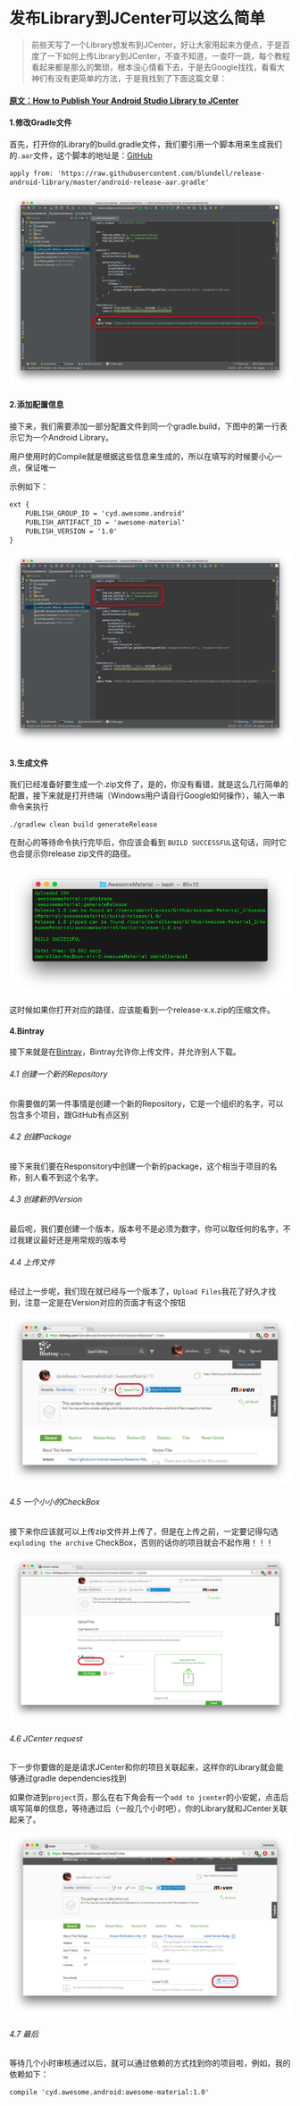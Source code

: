 # 发布Library到JCenter可以这么简单

>前些天写了一个Library想发布到JCenter，好让大家用起来方便点，于是百度了一下如何上传Library到JCenter，不查不知道，一查吓一跳，每个教程看起来都是那么的繁琐，根本没心情看下去，于是去Google找找，看看大神们有没有更简单的方法，于是我找到了下面这篇文章：

#### [原文：How to Publish Your Android Studio Library to JCenter](https://medium.com/@daniellevass/how-to-publish-your-android-studio-library-to-jcenter-5384172c4739)

#### 1.修改Gradle文件
首先，打开你的Library的build.gradle文件，我们要引用一个脚本用来生成我们的`.aar`文件，这个脚本的地址是：[GitHub](https://github.com/blundell/release-android-library)

````
apply from: 'https://raw.githubusercontent.com/blundell/release-android-library/master/android-release-aar.gradle'
````
<img src='./res/image_1.png' />

#### 2.添加配置信息
接下来，我们需要添加一部分配置文件到同一个gradle.build，下图中的第一行表示它为一个Android Library。

用户使用时的Compile就是根据这些信息来生成的，所以在填写的时候要小心一点，保证唯一

示例如下：

````
ext {
    PUBLISH_GROUP_ID = 'cyd.awesome.android'
    PUBLISH_ARTIFACT_ID = 'awesome-material'
    PUBLISH_VERSION = '1.0'
}
````

<img src='./res/image_2.png' />

#### 3.生成文件

我们已经准备好要生成一个.zip文件了，是的，你没有看错，就是这么几行简单的配置，接下来就是打开终端（Windows用户请自行Google如何操作），输入一串命令来执行

````
./gradlew clean build generateRelease
````
在耐心的等待命令执行完毕后，你应该会看到 `BUILD SUCCESSFUL`这句话，同时它也会提示你release zip文件的路径。

<img src='./res/image_3.png' />

这时候如果你打开对应的路径，应该能看到一个release-x.x.zip的压缩文件。

#### 4.Bintray

接下来就是在[Bintray](https://bintray.com)，Bintray允许你上传文件，并允许别人下载。

###### 4.1 创建一个新的Repository

你需要做的第一件事情是创建一个新的Repository，它是一个组织的名字，可以包含多个项目，跟GitHub有点区别

###### 4.2 创建Package

接下来我们要在Responsitory中创建一个新的package，这个相当于项目的名称，别人看不到这个名字。

###### 4.3 创建新的Version

最后呢，我们要创建一个版本，版本号不是必须为数字，你可以取任何的名字，不过我建议最好还是用常规的版本号

###### 4.4 上传文件

经过上一步呢，我们现在就已经与一个版本了，`Upload Files`我花了好久才找到，注意一定是在Version对应的页面才有这个按钮

<img src='./res/image_4.png' />

###### 4.5 一个小小的CheckBox

接下来你应该就可以上传zip文件并上传了，但是在上传之前，一定要记得勾选`exploding the archive` CheckBox，否则的话你的项目就会不起作用！！！

<img src='./res/image_5.png' />

###### 4.6 JCenter request

下一步你要做的是是请求JCenter和你的项目关联起来，这样你的Library就会能够通过gradle dependencies找到

如果你进到`project`页，那么在右下角会有一个`add to jcenter`的小安妮，点击后填写简单的信息，等待通过后（一般几个小时吧），你的Library就和JCenter关联起来了。

<img src='./res/image_6.png' />

###### 4.7 最后

等待几个小时审核通过以后，就可以通过依赖的方式找到你的项目啦，例如，我的依赖如下：

````
compile 'cyd.awesome.android:awesome-material:1.0'
````